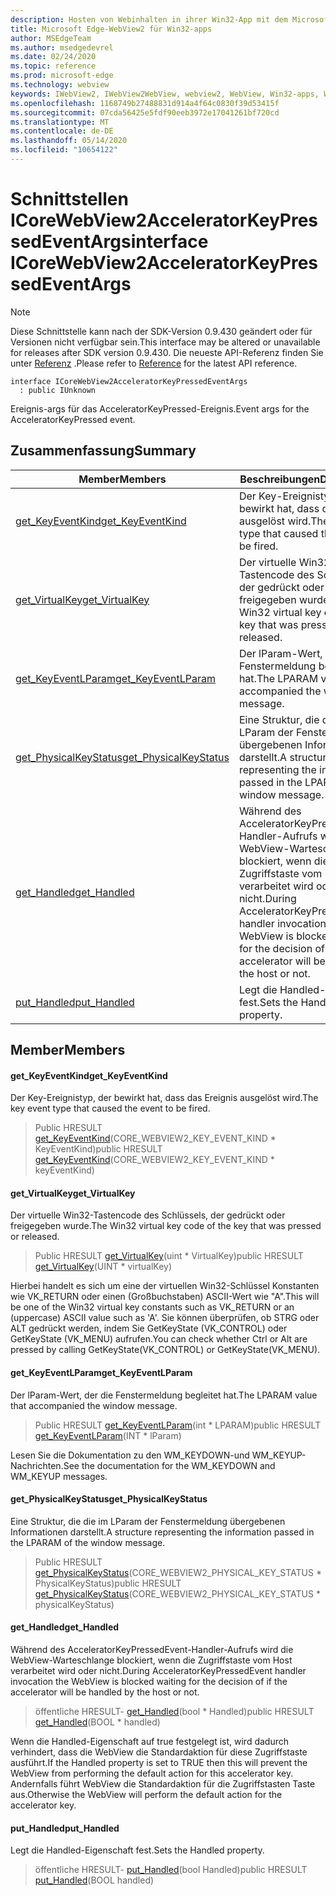 ```yaml
---
description: Hosten von Webinhalten in ihrer Win32-App mit dem Microsoft Edge WebView2-Steuerelement
title: Microsoft Edge-WebView2 für Win32-apps
author: MSEdgeTeam
ms.author: msedgedevrel
ms.date: 02/24/2020
ms.topic: reference
ms.prod: microsoft-edge
ms.technology: webview
keywords: IWebView2, IWebView2WebView, webview2, WebView, Win32-apps, Win32, Edge, ICoreWebView2, ICoreWebView2Host, Browser-Steuerelement, Edge-HTML
ms.openlocfilehash: 1168749b27488831d914a4f64c0830f39d53415f
ms.sourcegitcommit: 07cda56425e5fdf90eeb3972e17041261bf720cd
ms.translationtype: MT
ms.contentlocale: de-DE
ms.lasthandoff: 05/14/2020
ms.locfileid: "10654122"
---
```

# <span data-ttu-id="7d823-104">Schnittstellen ICoreWebView2AcceleratorKeyPressedEventArgs</span><span class="sxs-lookup"><span data-stu-id="7d823-104">interface ICoreWebView2AcceleratorKeyPressedEventArgs</span></span> 

> [!NOTE]
> <span data-ttu-id="7d823-105">Diese Schnittstelle kann nach der SDK-Version 0.9.430 geändert oder für Versionen nicht verfügbar sein.</span><span class="sxs-lookup"><span data-stu-id="7d823-105">This interface may be altered or unavailable for releases after SDK version 0.9.430.</span></span> <span data-ttu-id="7d823-106">Die neueste API-Referenz finden Sie unter [Referenz](../../../webview2-api-reference.md) .</span><span class="sxs-lookup"><span data-stu-id="7d823-106">Please refer to [Reference](../../../webview2-api-reference.md) for the latest API reference.</span></span>

```
interface ICoreWebView2AcceleratorKeyPressedEventArgs
  : public IUnknown
```

<span data-ttu-id="7d823-107">Ereignis-args für das AcceleratorKeyPressed-Ereignis.</span><span class="sxs-lookup"><span data-stu-id="7d823-107">Event args for the AcceleratorKeyPressed event.</span></span>

## <span data-ttu-id="7d823-108">Zusammenfassung</span><span class="sxs-lookup"><span data-stu-id="7d823-108">Summary</span></span>

 <span data-ttu-id="7d823-109">Member</span><span class="sxs-lookup"><span data-stu-id="7d823-109">Members</span></span>                        | <span data-ttu-id="7d823-110">Beschreibungen</span><span class="sxs-lookup"><span data-stu-id="7d823-110">Descriptions</span></span>
--------------------------------|---------------------------------------------
[<span data-ttu-id="7d823-111">get_KeyEventKind</span><span class="sxs-lookup"><span data-stu-id="7d823-111">get_KeyEventKind</span></span>](#get_keyeventkind) | <span data-ttu-id="7d823-112">Der Key-Ereignistyp, der bewirkt hat, dass das Ereignis ausgelöst wird.</span><span class="sxs-lookup"><span data-stu-id="7d823-112">The key event type that caused the event to be fired.</span></span>
[<span data-ttu-id="7d823-113">get_VirtualKey</span><span class="sxs-lookup"><span data-stu-id="7d823-113">get_VirtualKey</span></span>](#get_virtualkey) | <span data-ttu-id="7d823-114">Der virtuelle Win32-Tastencode des Schlüssels, der gedrückt oder freigegeben wurde.</span><span class="sxs-lookup"><span data-stu-id="7d823-114">The Win32 virtual key code of the key that was pressed or released.</span></span>
[<span data-ttu-id="7d823-115">get_KeyEventLParam</span><span class="sxs-lookup"><span data-stu-id="7d823-115">get_KeyEventLParam</span></span>](#get_keyeventlparam) | <span data-ttu-id="7d823-116">Der lParam-Wert, der die Fenstermeldung begleitet hat.</span><span class="sxs-lookup"><span data-stu-id="7d823-116">The LPARAM value that accompanied the window message.</span></span>
[<span data-ttu-id="7d823-117">get_PhysicalKeyStatus</span><span class="sxs-lookup"><span data-stu-id="7d823-117">get_PhysicalKeyStatus</span></span>](#get_physicalkeystatus) | <span data-ttu-id="7d823-118">Eine Struktur, die die im LParam der Fenstermeldung übergebenen Informationen darstellt.</span><span class="sxs-lookup"><span data-stu-id="7d823-118">A structure representing the information passed in the LPARAM of the window message.</span></span>
[<span data-ttu-id="7d823-119">get_Handled</span><span class="sxs-lookup"><span data-stu-id="7d823-119">get_Handled</span></span>](#get_handled) | <span data-ttu-id="7d823-120">Während des AcceleratorKeyPressedEvent-Handler-Aufrufs wird die WebView-Warteschlange blockiert, wenn die Zugriffstaste vom Host verarbeitet wird oder nicht.</span><span class="sxs-lookup"><span data-stu-id="7d823-120">During AcceleratorKeyPressedEvent handler invocation the WebView is blocked waiting for the decision of if the accelerator will be handled by the host or not.</span></span>
[<span data-ttu-id="7d823-121">put_Handled</span><span class="sxs-lookup"><span data-stu-id="7d823-121">put_Handled</span></span>](#put_handled) | <span data-ttu-id="7d823-122">Legt die Handled-Eigenschaft fest.</span><span class="sxs-lookup"><span data-stu-id="7d823-122">Sets the Handled property.</span></span>

## <span data-ttu-id="7d823-123">Member</span><span class="sxs-lookup"><span data-stu-id="7d823-123">Members</span></span>

#### <span data-ttu-id="7d823-124">get_KeyEventKind</span><span class="sxs-lookup"><span data-stu-id="7d823-124">get_KeyEventKind</span></span> 

<span data-ttu-id="7d823-125">Der Key-Ereignistyp, der bewirkt hat, dass das Ereignis ausgelöst wird.</span><span class="sxs-lookup"><span data-stu-id="7d823-125">The key event type that caused the event to be fired.</span></span>

> <span data-ttu-id="7d823-126">Public HRESULT [get_KeyEventKind](#get_keyeventkind)(CORE_WEBVIEW2_KEY_EVENT_KIND \* KeyEventKind)</span><span class="sxs-lookup"><span data-stu-id="7d823-126">public HRESULT [get_KeyEventKind](#get_keyeventkind)(CORE_WEBVIEW2_KEY_EVENT_KIND \* keyEventKind)</span></span>

#### <span data-ttu-id="7d823-127">get_VirtualKey</span><span class="sxs-lookup"><span data-stu-id="7d823-127">get_VirtualKey</span></span> 

<span data-ttu-id="7d823-128">Der virtuelle Win32-Tastencode des Schlüssels, der gedrückt oder freigegeben wurde.</span><span class="sxs-lookup"><span data-stu-id="7d823-128">The Win32 virtual key code of the key that was pressed or released.</span></span>

> <span data-ttu-id="7d823-129">Public HRESULT [get_VirtualKey](#get_virtualkey)(uint \* VirtualKey)</span><span class="sxs-lookup"><span data-stu-id="7d823-129">public HRESULT [get_VirtualKey](#get_virtualkey)(UINT \* virtualKey)</span></span>

<span data-ttu-id="7d823-130">Hierbei handelt es sich um eine der virtuellen Win32-Schlüssel Konstanten wie VK_RETURN oder einen (Großbuchstaben) ASCII-Wert wie "A".</span><span class="sxs-lookup"><span data-stu-id="7d823-130">This will be one of the Win32 virtual key constants such as VK_RETURN or an (uppercase) ASCII value such as 'A'.</span></span> <span data-ttu-id="7d823-131">Sie können überprüfen, ob STRG oder ALT gedrückt werden, indem Sie GetKeyState (VK_CONTROL) oder GetKeyState (VK_MENU) aufrufen.</span><span class="sxs-lookup"><span data-stu-id="7d823-131">You can check whether Ctrl or Alt are pressed by calling GetKeyState(VK_CONTROL) or GetKeyState(VK_MENU).</span></span>

#### <span data-ttu-id="7d823-132">get_KeyEventLParam</span><span class="sxs-lookup"><span data-stu-id="7d823-132">get_KeyEventLParam</span></span> 

<span data-ttu-id="7d823-133">Der lParam-Wert, der die Fenstermeldung begleitet hat.</span><span class="sxs-lookup"><span data-stu-id="7d823-133">The LPARAM value that accompanied the window message.</span></span>

> <span data-ttu-id="7d823-134">Public HRESULT [get_KeyEventLParam](#get_keyeventlparam)(int \* LPARAM)</span><span class="sxs-lookup"><span data-stu-id="7d823-134">public HRESULT [get_KeyEventLParam](#get_keyeventlparam)(INT \* lParam)</span></span>

<span data-ttu-id="7d823-135">Lesen Sie die Dokumentation zu den WM_KEYDOWN-und WM_KEYUP-Nachrichten.</span><span class="sxs-lookup"><span data-stu-id="7d823-135">See the documentation for the WM_KEYDOWN and WM_KEYUP messages.</span></span>

#### <span data-ttu-id="7d823-136">get_PhysicalKeyStatus</span><span class="sxs-lookup"><span data-stu-id="7d823-136">get_PhysicalKeyStatus</span></span> 

<span data-ttu-id="7d823-137">Eine Struktur, die die im LParam der Fenstermeldung übergebenen Informationen darstellt.</span><span class="sxs-lookup"><span data-stu-id="7d823-137">A structure representing the information passed in the LPARAM of the window message.</span></span>

> <span data-ttu-id="7d823-138">Public HRESULT [get_PhysicalKeyStatus](#get_physicalkeystatus)(CORE_WEBVIEW2_PHYSICAL_KEY_STATUS \* PhysicalKeyStatus)</span><span class="sxs-lookup"><span data-stu-id="7d823-138">public HRESULT [get_PhysicalKeyStatus](#get_physicalkeystatus)(CORE_WEBVIEW2_PHYSICAL_KEY_STATUS \* physicalKeyStatus)</span></span>

#### <span data-ttu-id="7d823-139">get_Handled</span><span class="sxs-lookup"><span data-stu-id="7d823-139">get_Handled</span></span> 

<span data-ttu-id="7d823-140">Während des AcceleratorKeyPressedEvent-Handler-Aufrufs wird die WebView-Warteschlange blockiert, wenn die Zugriffstaste vom Host verarbeitet wird oder nicht.</span><span class="sxs-lookup"><span data-stu-id="7d823-140">During AcceleratorKeyPressedEvent handler invocation the WebView is blocked waiting for the decision of if the accelerator will be handled by the host or not.</span></span>

> <span data-ttu-id="7d823-141">öffentliche HRESULT- [get_Handled](#get_handled)(bool \* Handled)</span><span class="sxs-lookup"><span data-stu-id="7d823-141">public HRESULT [get_Handled](#get_handled)(BOOL \* handled)</span></span>

<span data-ttu-id="7d823-142">Wenn die Handled-Eigenschaft auf true festgelegt ist, wird dadurch verhindert, dass die WebView die Standardaktion für diese Zugriffstaste ausführt.</span><span class="sxs-lookup"><span data-stu-id="7d823-142">If the Handled property is set to TRUE then this will prevent the WebView from performing the default action for this accelerator key.</span></span> <span data-ttu-id="7d823-143">Andernfalls führt WebView die Standardaktion für die Zugriffstasten Taste aus.</span><span class="sxs-lookup"><span data-stu-id="7d823-143">Otherwise the WebView will perform the default action for the accelerator key.</span></span>

#### <span data-ttu-id="7d823-144">put_Handled</span><span class="sxs-lookup"><span data-stu-id="7d823-144">put_Handled</span></span> 

<span data-ttu-id="7d823-145">Legt die Handled-Eigenschaft fest.</span><span class="sxs-lookup"><span data-stu-id="7d823-145">Sets the Handled property.</span></span>

> <span data-ttu-id="7d823-146">öffentliche HRESULT- [put_Handled](#put_handled)(bool Handled)</span><span class="sxs-lookup"><span data-stu-id="7d823-146">public HRESULT [put_Handled](#put_handled)(BOOL handled)</span></span>

